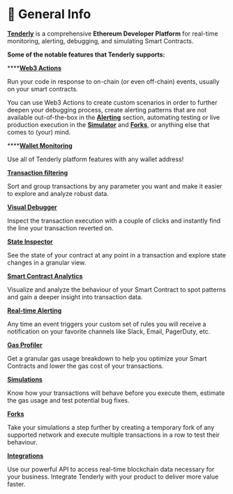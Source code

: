 # 📣 General Info

[**Tenderly**](https://tenderly.co) is a comprehensive **Ethereum Developer Platform** for real-time monitoring, alerting, debugging, and simulating Smart Contracts.



**Some of the notable features that Tenderly supports:**

****[**Web3 Actions**](web3-actions/intro-to-web3-actions.md)&#x20;

Run your code in response to on-chain (or even off-chain) events, usually on your smart contracts.&#x20;

You can use Web3 Actions to create custom scenarios in order to further deepen your debugging process, create alerting patterns that are not available out-of-the-box in the [**Alerting**](alerts/creating-an-alert/) section, automating testing or live production execution in the [**Simulator**](simulations-and-forks/how-to-simulate-a-transaction/) and [**Forks**](simulations-and-forks/how-to-create-a-fork/), or anything else that comes to (your) mind.

****[**Wallet Monitoring**](monitoring/wallets/)

Use all of Tenderly platform features with any wallet address!

****[**Transaction filtering**](debugger/how-to-use-tenderly-debugger/transaction-overview.md)****

Sort and group transactions by any parameter you want and make it easier to explore and analyze robust data.

****[**Visual Debugger**](debugger/how-to-use-tenderly-debugger/)****

Inspect the transaction execution with a couple of clicks and instantly find the line your transaction reverted on.

****[**State Inspector**](debugger/how-to-use-tenderly-debugger/)****

See the state of your contract at any point in a transaction and explore state changes in a granular view.

****[**Smart Contract Analytics**](analytics/general-analytics.md)****

Visualize and analyze the behaviour of your Smart Contract to spot patterns and gain a deeper insight into transaction data.

****[**Real-time Alerting**](broken-reference)****

Any time an event triggers your custom set of rules you will receive a notification on your favorite channels like Slack, Email, PagerDuty, etc.

****[**Gas Profiler**](debugger/how-to-use-tenderly-debugger/)****

Get a granular gas usage breakdown to help you optimize your Smart Contracts and lower the gas cost of your transactions.

****[**Simulations**](simulations-and-forks/how-to-simulate-a-transaction/)****

Know how your transactions will behave before you execute them, estimate the gas usage and test potential bug fixes.

****[**Forks**](simulations-and-forks/how-to-create-a-fork/)****

Take your simulations a step further by creating a temporary fork of any supported network and execute multiple transactions in a row to test their behaviour.

****[**Integrations**](simulations-and-forks/integrations.md)****

Use our powerful API to access real-time blockchain data necessary for your business. Integrate Tenderly with your product to deliver more value faster.
